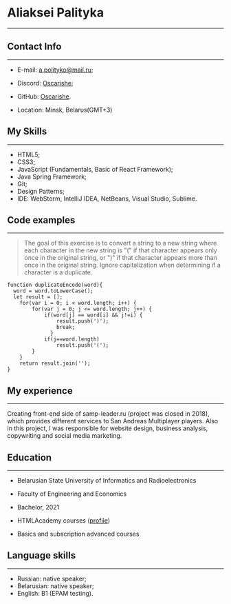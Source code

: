
# Aliaksei Palityka

****

## Contact Info

****

* E-mail: a.polityko@mail.ru;
* Discord: [Oscarishe](https://discord.com/users/278415841802977280);
* GitHub: [Oscarishe](https://github.com/oscarishe).

* Location: Minsk, Belarus(GMT+3)

## My Skills

****

* HTML5;
* CSS3;
* JavaScript (Fundamentals, Basic of React Framework);
* Java Spring Framework;
* Git;
* Design Patterns;
* IDE: WebStorm, IntelliJ IDEA, NetBeans, Visual Studio, Sublime.

## Code examples 

****

> The goal of this exercise is to convert a string to a new string where each character in the new string is "(" if that character appears only once in the original string, or ")" if that character appears more than once in the original string. Ignore capitalization when determining if a character is a duplicate.

```
function duplicateEncode(word){
  word = word.toLowerCase();
  let result = [];
    for(var i = 0; i < word.length; i++) {
        for(var j = 0; j <= word.length; j++) {
            if(word[j] == word[i] && j!=i) {
                result.push(')');
                break;
              }
            if(j==word.length)
                result.push('(');
        }
    }
    return result.join('');
}
```

## My experience 

****

Creating front-end side of samp-leader.ru (project was closed in 2018), which provides different services to San Andreas Multiplayer players. Also in this project, I was responsible for website design, business analysis, copywriting and social media marketing.

## Education 

****

* Belarusian State University of Informatics and Radioelectronics
+ Faculty of Engineering and Economics
- Bachelor, 2021

* HTMLAcademy courses ([profile](https://htmlacademy.ru/profile/id107318))
+ Basics and subscription advanced courses


## Language skills

****

* Russian: native speaker;
* Belarusian: native speaker;
* English: B1 (EPAM testing).
